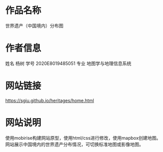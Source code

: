 # 作品名称
世界遗产（中国境内）分布图
# 作者信息
姓名 杨树
学号 2020E8019485051
专业 地图学与地理信息系统
# 网站链接
https://sgiu.github.io/heritages/home.html
# 网站说明
使用mobirise构建网站原型，使用html/css进行修改，使用mapbox创建地图。
网站展示中国境内的世界遗产分布情况，可切换标准地图或影像地图。
